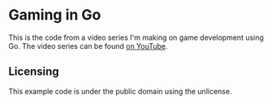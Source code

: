# Gaming in Go

This is the code from a video series I'm making on game development using Go. The video series can be
found [on YouTube][playlist].

## Licensing

This example code is under the public domain using the unlicense.

[playlist]: https://www.youtube.com/playlist?list=PLOXvU5Ov-cqpjd1_OnczdizY0I64OfH-T
